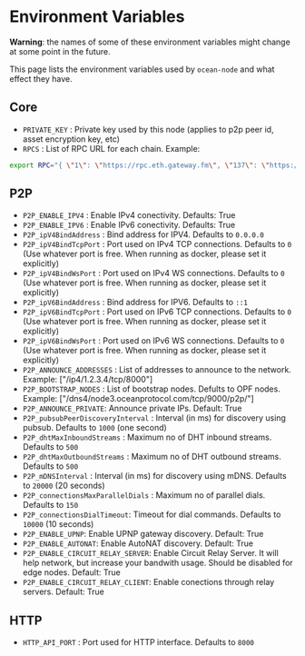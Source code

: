 # Environment Variables

**Warning**: the names of some of these environment variables might change at some point in the future.

This page lists the environment variables used by `ocean-node` and what effect
they have.

## Core

- `PRIVATE_KEY` : Private key used by this node (applies to p2p peer id, asset encryption key, etc)
- `RPCS` : List of RPC URL for each chain. Example:

```bash
export RPC="{ \"1\": \"https://rpc.eth.gateway.fm\", \"137\": \"https://polygon.meowrpc.com\", \"80001\": \"https://rpc-mumbai.maticvigil.com\" }"
```

## P2P

- `P2P_ENABLE_IPV4` : Enable IPv4 conectivity. Defaults: True
- `P2P_ENABLE_IPV6` : Enable IPv6 conectivity. Defaults: True
- `P2P_ipV4BindAddress` : Bind address for IPV4. Defaults to `0.0.0.0`
- `P2P_ipV4BindTcpPort` : Port used on IPv4 TCP connections. Defaults to `0` (Use whatever port is free. When running as docker, please set it explicitly)
- `P2P_ipV4BindWsPort` : Port used on IPv4 WS connections. Defaults to `0` (Use whatever port is free. When running as docker, please set it explicitly)
- `P2P_ipV6BindAddress` : Bind address for IPV6. Defaults to `::1`
- `P2P_ipV6BindTcpPort` : Port used on IPv6 TCP connections. Defaults to `0` (Use whatever port is free. When running as docker, please set it explicitly)
- `P2P_ipV6BindWsPort` : Port used on IPv6 WS connections. Defaults to `0` (Use whatever port is free. When running as docker, please set it explicitly)
- `P2P_ANNOUNCE_ADDRESSES` : List of addresses to announce to the network. Example: ["/ip4/1.2.3.4/tcp/8000"]
- `P2P_BOOTSTRAP_NODES` : List of bootstrap nodes. Defults to OPF nodes. Example: ["/dns4/node3.oceanprotocol.com/tcp/9000/p2p/"]
- `P2P_ANNOUNCE_PRIVATE`: Announce private IPs. Default: True
- `P2P_pubsubPeerDiscoveryInterval` : Interval (in ms) for discovery using pubsub. Defaults to `1000` (one second)
- `P2P_dhtMaxInboundStreams` : Maximum no of DHT inbound streams. Defaults to `500`
- `P2P_dhtMaxOutboundStreams` : Maximum no of DHT outbound streams. Defaults to `500`
- `P2P_mDNSInterval` : Interval (in ms) for discovery using mDNS. Defaults to `20000` (20 seconds)
- `P2P_connectionsMaxParallelDials` : Maximum no of parallel dials. Defaults to `150`
- `P2P_connectionsDialTimeout`: Timeout for dial commands. Defaults to `10000` (10 seconds)
- `P2P_ENABLE_UPNP`: Enable UPNP gateway discovery. Default: True
- `P2P_ENABLE_AUTONAT`: Enable AutoNAT discovery. Default: True
- `P2P_ENABLE_CIRCUIT_RELAY_SERVER`: Enable Circuit Relay Server. It will help network, but increase your bandwith usage. Should be disabled for edge nodes. Default: True
- `P2P_ENABLE_CIRCUIT_RELAY_CLIENT`: Enable conections through relay servers. Default: True

## HTTP

- `HTTP_API_PORT` : Port used for HTTP interface. Defaults to `8000`
